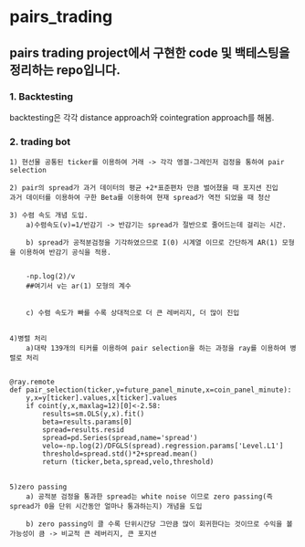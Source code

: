 # pairs_trading

## pairs trading project에서 구현한 code 및 백테스팅을 정리하는 repo입니다.

### 1. Backtesting
backtesting은 각각 distance approach와 cointegration approach를 해봄.

### 2. trading bot

    1) 현선물 공통된 ticker를 이용하여 거래 -> 각각 엥겔-그레인저 검정을 통하여 pair selection

    2) pair의 spread가 과거 데이터의 평균 +2*표준편차 만큼 벌어졌을 때 포지션 진입
    과거 데이터를 이용하여 구한 Beta를 이용하여 현재 spread가 역전 되었을 때 청산

    3) 수렴 속도 개념 도입. 
        a)수렴속도(v)=1/반감기 -> 반감기는 spread가 절반으로 줄어드는데 걸리는 시간. 
        
        b) spread가 공적분검정을 기각하였으므로 I(0) 시계열 이므로 간단하게 AR(1) 모형을 이용하여 반감기 공식을 적용.

        
<pre>
<code>
    -np.log(2)/v
    ##여기서 v는 ar(1) 모형의 계수
</code>
</pre>

        c) 수렴 속도가 빠를 수록 상대적으로 더 큰 레버리지, 더 많이 진입


    4)병렬 처리
        a)대략 139개의 티커를 이용하여 pair selection을 하는 과정을 ray를 이용하여 병렬로 처리
<pre>
<code>
@ray.remote
def pair_selection(ticker,y=future_panel_minute,x=coin_panel_minute):
    y,x=y[ticker].values,x[ticker].values
    if coint(y,x,maxlag=12)[0]<-2.58:
        results=sm.OLS(y,x).fit()
        beta=results.params[0]
        spread=results.resid
        spread=pd.Series(spread,name='spread')
        velo=-np.log(2)/DFGLS(spread).regression.params['Level.L1']
        threshold=spread.std()*2+spread.mean()
        return (ticker,beta,spread,velo,threshold)
</code>
</pre>

    5)zero passing
        a) 공적분 검정을 통과한 spread는 white noise 이므로 zero passing(즉 spread가 0을 단위 시간동안 얼마나 통과하는지) 개념을 도입
        
        b) zero passing이 클 수록 단위시간당 그만큼 많이 회귀한다는 것이므로 수익을 볼 가능성이 큼 -> 비교적 큰 레버리지, 큰 포지션


